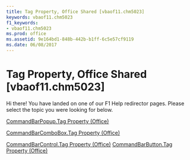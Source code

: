 ```yaml
---
title: Tag Property, Office Shared [vbaof11.chm5023]
keywords: vbaof11.chm5023
f1_keywords:
- vbaof11.chm5023
ms.prod: office
ms.assetid: 9e164bd1-848b-442b-b1ff-6c5e57cf9119
ms.date: 06/08/2017
---
```



# Tag Property, Office Shared [vbaof11.chm5023]

Hi there! You have landed on one of our F1 Help redirector pages. Please select the topic you were looking for below.

[CommandBarPopup.Tag Property (Office)](http://msdn.microsoft.com/library/161b54b5-e7e6-123b-1d68-244d2b64230e%28Office.15%29.aspx)

[CommandBarComboBox.Tag Property (Office)](http://msdn.microsoft.com/library/0bc1957b-aa17-aaa6-e416-26db0a34f342%28Office.15%29.aspx)

[CommandBarControl.Tag Property (Office)](http://msdn.microsoft.com/library/d528c260-09dc-9cb2-d8ce-8476f91ebc7b%28Office.15%29.aspx)
[CommandBarButton.Tag Property (Office)](http://msdn.microsoft.com/library/c73a12a8-8b20-1e32-ad98-ae0bb3b1daed%28Office.15%29.aspx)

